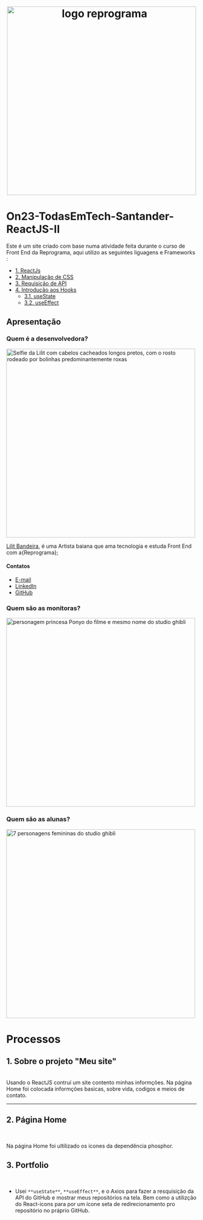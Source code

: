 <h1 align="center">
  <img src="assets/reprograma-fundos-claros.png" alt="logo reprograma" width="500">
</h1>

# On23-TodasEmTech-Santander-ReactJS-II

Este é um site criado com base numa atividade feita durante o curso de Front End da Reprograma, aqui utilizo as seguintes liguagens e Frameworks :

  - [1. ReactJs]()
  - [2. Manipulação de CSS]()
  - [3. Requisição de API]()
  - [4. Introdução aos Hooks]()
    - [3.1. useState]()
    - [3.2. useEffect]()

## Apresentação

### Quem é a desenvolvedora?

<img src='./assets/lilit.jpeg' width=500 alt='Selfie da Lilit com cabelos cacheados longos pretos, com o rosto rodeado por bolinhas predominantemente roxas'>

[Lilit Bandeira](https://www.instagram.com/lilitravesti), é uma Artista baiana que ama tecnologia e estuda Front End com a{Reprograma};

#### Contatos

- [E-mail](annacarolinemm@gmail.com)
- [LinkedIn](https://www.linkedin.com/in/lilitbandeira)
- [GitHub](https://github.com/AnnaMirand4)

### Quem são as monitoras?

<img src='./assets/Ponyo.webp' width=500 alt='personagem princesa Ponyo do filme e mesmo nome do studio ghibli'>

### Quem são as alunas?

<img src='./assets/ghibligirls.jpeg' width=500 alt='7 personagens femininas do studio ghibli'>


# Processos

## 1. Sobre o projeto "Meu site" 
<br>
Usando o ReactJS contruí um site contento minhas informções. Na página Home foi colocada informções basicas, sobre vida, codigos e meios de contato. 

<br>

--- 
## 2. Página Home
<br>

Na página Home foi ultilizado os icones da dependência phosphor.

## 3. Portfolio
<br>

- Usei `**useState**`, `**useEffect**`, e o Axios para fazer a resquisição da API do GitHub e mostrar meus repositórios na tela. Bem como a utilizção do React-icons para por um ícone seta de redirecionamento pro repositório no práprio GitHub. 

